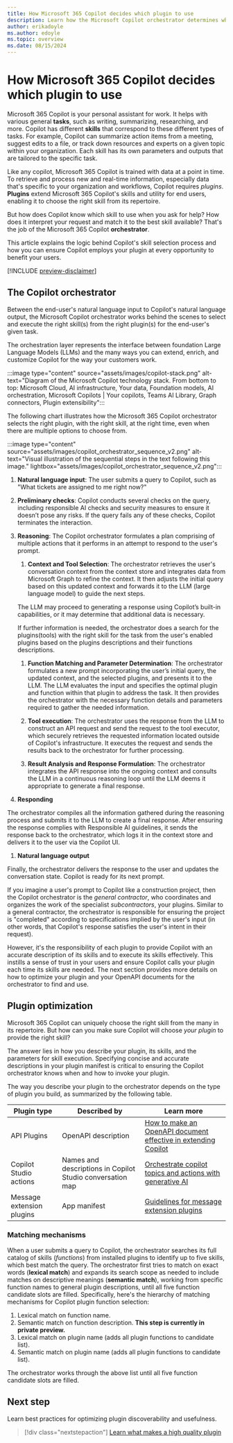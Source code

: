```yaml
---
title: How Microsoft 365 Copilot decides which plugin to use
description: Learn how the Microsoft Copilot orchestrator determines which plugin skill to apply for a given user prompt.
author: erikadoyle
ms.author: edoyle
ms.topic: overview
ms.date: 08/15/2024
---
```


<!-- markdownlint-disable MD024 MD051 -->

# How Microsoft 365 Copilot decides which plugin to use

Microsoft 365 Copilot is your personal assistant for work. It helps with various general **tasks**, such as writing, summarizing, researching, and more. Copilot has different **skills** that correspond to these different types of tasks. For example, Copilot can summarize action items from a meeting, suggest edits to a file, or track down resources and experts on a given topic within your organization. Each skill has its own parameters and outputs that are tailored to the specific task.

Like any copilot, Microsoft 365 Copilot is trained with data at a point in time. To retrieve and process new and real-time information, especially data that's specific to your organization and workflows, Copilot requires _plugins_. **Plugins** extend Microsoft 365 Copilot's skills and utility for end users, enabling it to choose the right skill from its repertoire.

But how does Copilot know which skill to use when you ask for help? How does it interpret your request and match it to the best skill available? That's the job of the Microsoft 365 Copilot **orchestrator**.

This article explains the logic behind Copilot's skill selection process and how you can ensure Copilot employs your plugin at every opportunity to benefit your users.

[!INCLUDE [preview-disclaimer](includes/preview-disclaimer.md)]

## The Copilot orchestrator

Between the end-user's natural language input to Copilot's natural language output, the Microsoft Copilot orchestrator works behind the scenes to select and execute the right skill(s) from the right plugin(s) for the end-user's given task.

The orchestration layer represents the interface between foundation Large Language Models (LLMs) and the many ways you can extend, enrich, and customize Copilot for the way your customers work.

:::image type="content" source="assets/images/copilot-stack.png" alt-text="Diagram of the Microsoft Copilot technology stack. From bottom to top: Microsoft Cloud, AI infrastructure, Your data, Foundation models, AI orchestration, Microsoft Copilots | Your copilots, Teams AI Library, Graph connectors, Plugin extensibility":::

The following chart illustrates how the Microsoft 365 Copilot orchestrator selects the right plugin, with the right skill, at the right time, even when there are multiple options to choose from.

:::image type="content" source="assets/images/copilot_orchestrator_sequence_v2.png" alt-text="Visual illustration of the sequential steps in the text following this image." lightbox="assets/images/copilot_orchestrator_sequence_v2.png":::

1. **Natural language input**: The user submits a query to Copilot, such as "What tickets are assigned to me right now?"

1. **Preliminary checks**: Copilot conducts several checks on the query, including responsible AI checks and security measures to ensure it doesn’t pose any risks. If the query fails any of these checks, Copilot terminates the interaction.

1. **Reasoning**: The Copilot orchestrator formulates a plan comprising of multiple actions that it performs in an attempt to respond to the user's prompt.

   1. **Context and Tool Selection**: The orchestrator retrieves the user's conversation context from the context store and integrates data from Microsoft Graph to refine the context. It then adjusts the initial query based on this updated context and forwards it to the LLM (large language model) to guide the next steps.

    The LLM may proceed to generating a response using Copilot’s built-in capabilities, or it may determine that additional data is necessary.

    If further information is needed, the orchestrator does a search for the plugins(tools) with the right skill for the task from the user's enabled plugins based on the plugins descriptions and their functions descriptions.

   1. **Function Matching and Parameter Determination**: The orchestrator formulates a new prompt incorporating the user’s initial query, the updated context, and the selected plugins, and presents it to the LLM. The LLM evaluates the input and specifies the optimal plugin and function within that plugin to address the task. It then provides the orchestrator with the necessary function details and parameters required to gather the needed information.

   1. **Tool execution**: The orchestrator uses the response from the LLM to construct an API request and send the request to the tool executor, which securely retrieves the requested information located outside of Copilot's infrastructure. It executes the request and sends the results back to the orchestrator for further processing.

   1. **Result Analysis and Response Formulation**: The orchestrator integrates the API response into the ongoing context and consults the LLM in a continuous reasoning loop until the LLM deems it appropriate to generate a final response.

1. **Responding**

The orchestrator compiles all the information gathered during the reasoning process and submits it to the LLM to create a final response. After ensuring the response complies with Responsible AI guidelines, it sends the response back to the orchestrator, which logs it in the context store and delivers it to the user via the Copilot UI.

1. **Natural language output**

Finally, the orchestrator delivers the response to the user and updates the conversation state. Copilot is ready for its next prompt.

If you imagine a user's prompt to Copilot like a construction project, then the Copilot orchestrator is the _general contractor_, who coordinates and organizes the work of the specialist _subcontractors_, your plugins. Similar to a general contractor, the orchestrator is responsible for ensuring the project is "completed" according to specifications implied by the user's input (in other words, that Copilot's response satisfies the user's intent in their request).

However, it's the responsibility of each plugin to provide Copilot with an accurate description of its skills and to execute its skills effectively. This instills a sense of trust in your users and ensure Copilot calls your plugin each time its skills are needed. The next section provides more details on how to optimize your plugin and your OpenAPI documents for the orchestrator to find and use.

## Plugin optimization

Microsoft 365 Copilot can uniquely choose the right skill from the many in its repertoire. But how can you make sure Copilot will choose _your plugin_ to provide the right skill?

The answer lies in how you describe your plugin, its skills, and the parameters for skill execution. Specifying concise and accurate descriptions in your plugin manifest is critical to ensuring the Copilot orchestrator knows when and how to invoke your plugin.

The way you describe your plugin to the orchestrator depends on the type of plugin you build, as summarized by the following table.

| Plugin type  | Described by | Learn more|
|----------|-----------|------------|
|API Plugins |  OpenAPI description | [How to make an OpenAPI document effective in extending Copilot](./openapi-document-guidance.md) |
| Copilot Studio actions | Names and descriptions in Copilot Studio conversation map | [Orchestrate copilot topics and actions with generative AI](/microsoft-copilot-studio/advanced-generative-actions)  |
| Message extension plugins | App manifest   | [Guidelines for message extension plugins](/microsoftteams/platform/messaging-extensions/high-quality-message-extension?context=/microsoft-365-copilot/extensibility/context) |

### Matching mechanisms

When a user submits a query to Copilot, the orchestrator searches its full catalog of skills (_functions_) from installed plugins to identify up to five skills, which best match the query. The orchestrator first tries to match on exact words (**lexical match**) and expands its search scope as needed to include matches on descriptive meanings (**semantic match**), working from specific function names to general plugin descriptions, until all five function candidate slots are filled. Specifically, here's the hierarchy of matching mechanisms for Copilot plugin function selection:

1. Lexical match on function name.
2. Semantic match on function description. **This step is currently in private preview.**
3. Lexical match on plugin name (adds all plugin functions to candidate list).
4. Semantic match on plugin name (adds all plugin functions to candidate list).

The orchestrator works through the above list until all five function candidate slots are filled.

## Next step

Learn best practices for optimizing plugin discoverability and usefulness.

> [!div class="nextstepaction"]
> [Learn what makes a high quality plugin](plugin-guidelines.md)
